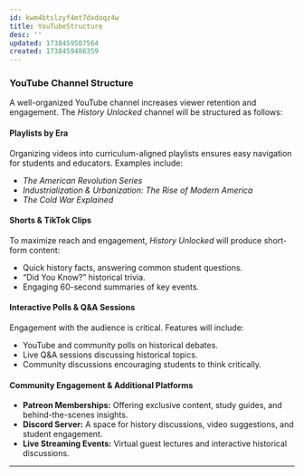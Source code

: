 ```yaml
---
id: kwm4btslzyf4mt7dxdoqz4w
title: YouTubeStructure
desc: ''
updated: 1738459507564
created: 1738459486359
---
```

### **YouTube Channel Structure**

A well-organized YouTube channel increases viewer retention and engagement. The *History Unlocked* channel will be structured as follows:

#### **Playlists by Era**
Organizing videos into curriculum-aligned playlists ensures easy navigation for students and educators. Examples include:
- *The American Revolution Series*
- *Industrialization & Urbanization: The Rise of Modern America*
- *The Cold War Explained*

#### **Shorts & TikTok Clips**
To maximize reach and engagement, *History Unlocked* will produce short-form content:
- Quick history facts, answering common student questions.
- “Did You Know?” historical trivia.
- Engaging 60-second summaries of key events.

#### **Interactive Polls & Q&A Sessions**
Engagement with the audience is critical. Features will include:
- YouTube and community polls on historical debates.
- Live Q&A sessions discussing historical topics.
- Community discussions encouraging students to think critically.

#### **Community Engagement & Additional Platforms**
- **Patreon Memberships:** Offering exclusive content, study guides, and behind-the-scenes insights.
- **Discord Server:** A space for history discussions, video suggestions, and student engagement.
- **Live Streaming Events:** Virtual guest lectures and interactive historical discussions.

---

